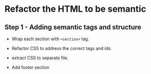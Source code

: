 # Refactor the HTML to be semantic


## Step 1 - Adding semantic tags and structure

- Wrap each section with `<section>` tag.
- Refactor CSS to address the correct tags and ids.


- extract CSS to separate file.

- Add footer section

